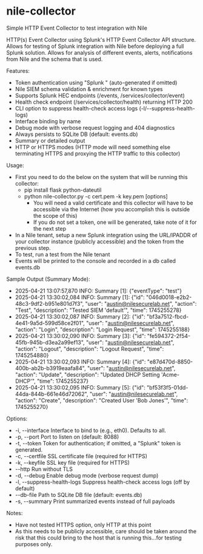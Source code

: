 # nile-collector
Simple HTTP Event Collector to test integration with Nile

HTTP(s) Event Collector using Splunk's HTTP Event Collector API structure.  Allows for testing of Splunk integration with Nile before deploying a full Splunk solution.  Allows for analysis of different events, alerts, notifications from Nile and the schema that is used.

Features:
- Token authentication using "Splunk <token>" (auto-generated if omitted)
- Nile SIEM schema validation & enrichment for known types
- Supports Splunk HEC endpoints (/events, /services/collector/event)
- Health check endpoint (/services/collector/health) returning HTTP 200
- CLI option to suppress health-check access logs (-l/--suppress-health-logs)
- Interface binding by name
- Debug mode with verbose request logging and 404 diagnostics
- Always persists to SQLite DB (default: events.db)
- Summary or detailed output
- HTTP or HTTPS modes (HTTP mode will need something else terminating HTTPS and proxying the HTTP traffic to this collector)

Usage:
- First you need to do the below on the system that will be running this collector:
  - pip install flask python-dateutil
  - python nile-collector.py -c cert.pem -k key.pem [options]
    - You will need a valid certificate and this collector will have to be accessible via the Internet (how you accomplish this is outside the scope of this)
    - If you do not set a token, one will be generated, take note of it for the next step
- In a Nile tenant, setup a new Splunk integration using the URL/IPADDR of your collector instance (publicly accessible) and the token from the previous step.
- To test, run a test from the Nile tenant
- Events will be printed to the console and recorded in a db called events.db

Sample Output (Summary Mode):

- 2025-04-21 13:07:57,870 INFO: Summary [1]: {"eventType": "test"}
- 2025-04-21 13:30:02,084 INFO: Summary [1]: {"id": "046d0018-e2b2-48c3-9df2-b951e801d7f3", "user": "austin@nilesecurelab.net", "action": "Test", "description": "Tested SIEM 'default'", "time": 1745255278}
- 2025-04-21 13:30:02,087 INFO: Summary [2]: {"id": "bf3a7512-fbcd-4e41-9a5d-599d58ce2f01", "user": "austin@nilesecurelab.net", "action": "Login", "description": "Login Request", "time": 1745255188}
- 2025-04-21 13:30:02,090 INFO: Summary [3]: {"id": "fe594372-2f54-45fb-945b-d3ea2a99ef13", "user": "austin@nilesecurelab.net", "action": "Logout", "description": "Logout Request", "time": 1745254880}
- 2025-04-21 13:30:02,093 INFO: Summary [4]: {"id": "e87d470d-8850-400b-ab2b-b3919eaafa84", "user": "austin@nilesecurelab.net", "action": "Update", "description": "Updated DHCP Setting 'Acme-DHCP'", "time": 1745255237}
- 2025-04-21 13:30:02,095 INFO: Summary [5]: {"id": "bf53f3f5-01dd-44da-844b-661e46d72062", "user": "austin@nilesecurelab.net", "action": "Create", "description": "Created User 'Bob Jones'", "time": 1745255270}

Options:
- -i, --interface           Interface to bind to (e.g., eth0). Defaults to all.
- -p, --port                Port to listen on (default: 8088)
- -t, --token               Token for authentication; if omitted, a "Splunk" token is generated.
- -c, --certfile            SSL certificate file (required for HTTPS)
- -k, --keyfile             SSL key file (required for HTTPS)
- --http                    Run without TLS 
- -d, --debug               Enable debug mode (verbose request dump)
- -l, --suppress-health-logs  Suppress health-check access logs (off by default)
- --db-file                Path to SQLite DB file (default: events.db)
- -s, --summary             Print summarized events instead of full payloads

Notes:
- Have not tested HTTPS option, only HTTP at this point
- As this needs to be publicly accessible, care should be taken around the risk that this could bring to the host that is running this...for testing purposes only.
